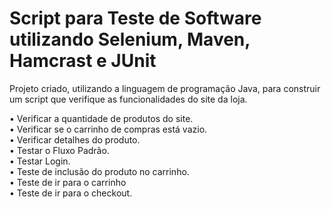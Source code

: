 # Script para Teste de Software utilizando Selenium, Maven, Hamcrast e JUnit
Projeto criado, utilizando a linguagem de programação Java, para construir um script que verifique as funcionalidades do site da loja.

• Verificar a quantidade de produtos do site. <br>
• Verificar se o carrinho de compras está vazio. <br>
• Verificar detalhes do produto. <br>
• Testar o Fluxo Padrão. <br>
• Testar Login. <br>
• Teste de inclusão do produto no carrinho. <br>
• Teste de ir para o carrinho <br>
• Teste de ir para o checkout. <br>

